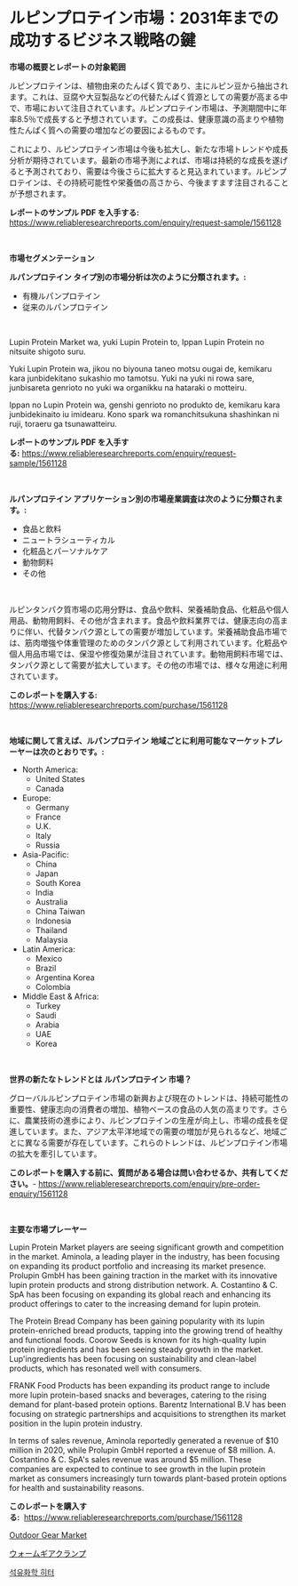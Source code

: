 <p><h1>ルピンプロテイン市場：2031年までの成功するビジネス戦略の鍵</h1></p><p><strong>市場の概要とレポートの対象範囲</strong></p>
<p><p>ルピンプロテインは、植物由来のたんぱく質であり、主にルピン豆から抽出されます。これは、豆腐や大豆製品などの代替たんぱく質源としての需要が高まる中で、市場において注目されています。ルピンプロテイン市場は、予測期間中に年率8.5％で成長すると予想されています。この成長は、健康意識の高まりや植物性たんぱく質への需要の増加などの要因によるものです。</p><p>これにより、ルピンプロテイン市場は今後も拡大し、新たな市場トレンドや成長分析が期待されています。最新の市場予測によれば、市場は持続的な成長を遂げると予測されており、需要は今後さらに拡大すると見込まれています。ルピンプロテインは、その持続可能性や栄養価の高さから、今後ますます注目されることが予想されます。</p></p>
<p><strong>レポートのサンプル PDF を入手する:</strong> <a href="https://www.reliableresearchreports.com/enquiry/request-sample/1561128">https://www.reliableresearchreports.com/enquiry/request-sample/1561128</a></p>
<p>&nbsp;</p>
<p><strong>市場セグメンテーション</strong></p>
<p><strong>ルパンプロテイン タイプ別の市場分析は次のように分類されます。:</strong></p>
<p><ul><li>有機ルパンプロテイン</li><li>従来のルパンプロテイン</li></ul></p>
<p>&nbsp;</p>
<p><p>Lupin Protein Market wa, yuki Lupin Protein to, Ippan Lupin Protein no nitsuite shigoto suru.</p><p>Yuki Lupin Protein wa, jikou no biyouna taneo motsu ougai de, kemikaru kara junbidekitano sukashio mo tamotsu. Yuki na yuki ni rowa sare, junbisareta genrioto no yuki wa organikku na hataraki o motteiru.</p><p>Ippan no Lupin Protein wa, genshi genrioto no produkto de, kemikaru kara junbidekinaito iu imidearu. Kono spark wa romanchitsukuna shashinkan ni ruji, toraeru ga tsunawatteiru.</p></p>
<p><strong>レポートのサンプル PDF を入手する:</strong>&nbsp;<a href="https://www.reliableresearchreports.com/enquiry/request-sample/1561128">https://www.reliableresearchreports.com/enquiry/request-sample/1561128</a></p>
<p>&nbsp;</p>
<p><strong> ルパンプロテイン アプリケーション別の市場産業調査は次のように分類されます。:</strong></p>
<p><ul><li>食品と飲料</li><li>ニュートラシューティカル</li><li>化粧品とパーソナルケア</li><li>動物飼料</li><li>その他</li></ul></p>
<p>&nbsp;</p>
<p><p>ルピンタンパク質市場の応用分野は、食品や飲料、栄養補助食品、化粧品や個人用品、動物用飼料、その他が含まれます。食品や飲料業界では、健康志向の高まりに伴い、代替タンパク源としての需要が増加しています。栄養補助食品市場では、筋肉増強や体重管理のためのタンパク源として利用されています。化粧品や個人用品市場では、保湿や修復効果が注目されています。動物用飼料市場では、タンパク源として需要が拡大しています。その他の市場では、様々な用途に利用されています。</p></p>
<p><strong>このレポートを購入する:</strong>&nbsp; <a href="https://www.reliableresearchreports.com/purchase/1561128">https://www.reliableresearchreports.com/purchase/1561128</a></p>
<p>&nbsp;</p>
<p><strong>地域に関して言えば、ルパンプロテイン 地域ごとに利用可能なマーケットプレーヤーは次のとおりです。:</strong></p>
<p><ul>
    <li>
        North America:
        <ul>
            <li>United States</li>
            <li>Canada</li>
        </ul>
    </li>
    <li>
        Europe:
        <ul>
            <li>Germany</li>
            <li>France</li>
            <li>U.K.</li>
            <li>Italy</li>
            <li>Russia</li>
        </ul>
    </li>
    <li>
        Asia-Pacific:
        <ul>
            <li>China</li>
            <li>Japan</li>
            <li>South Korea</li>
            <li>India</li>
            <li>Australia</li>
            <li>China Taiwan</li>
            <li>Indonesia</li>
            <li>Thailand</li>
            <li>Malaysia</li>
        </ul>
    </li>
    <li>
        Latin America:
        <ul>
            <li>Mexico</li>
            <li>Brazil</li>
            <li>Argentina Korea</li>
            <li>Colombia</li>
        </ul>
    </li>
    <li>
        Middle East & Africa:
        <ul>
            <li>Turkey</li>
            <li>Saudi</li>
            <li>Arabia</li>
            <li>UAE</li>
            <li>Korea</li>
        </ul>
    </li>
    </ul></p>
<p>&nbsp;</p>
<p><strong>世界の新たなトレンドとは ルパンプロテイン 市場？</strong></p>
<p><p>グローバルルピンプロテイン市場の新興および現在のトレンドは、持続可能性の重要性、健康志向の消費者の増加、植物ベースの食品の人気の高まりです。さらに、農業技術の進歩により、ルピンプロテインの生産が向上し、市場の成長を促進しています。また、アジア太平洋地域での需要の増加が見られるなど、地域ごとに異なる需要が存在しています。これらのトレンドは、ルピンプロテイン市場の拡大を牽引しています。</p></p>
<p><strong>このレポートを購入する前に、質問がある場合は問い合わせるか、共有してください。</strong>- <a href="https://www.reliableresearchreports.com/enquiry/pre-order-enquiry/1561128">https://www.reliableresearchreports.com/enquiry/pre-order-enquiry/1561128</a></p>
<p>&nbsp;</p>
<p><strong>主要な市場プレーヤー</strong></p>
<p><p>Lupin Protein Market players are seeing significant growth and competition in the market. Aminola, a leading player in the industry, has been focusing on expanding its product portfolio and increasing its market presence. Prolupin GmbH has been gaining traction in the market with its innovative lupin protein products and strong distribution network. A. Costantino & C. SpA has been focusing on expanding its global reach and enhancing its product offerings to cater to the increasing demand for lupin protein.</p><p>The Protein Bread Company has been gaining popularity with its lupin protein-enriched bread products, tapping into the growing trend of healthy and functional foods. Coorow Seeds is known for its high-quality lupin protein ingredients and has been seeing steady growth in the market. Lup'ingredients has been focusing on sustainability and clean-label products, which has resonated well with consumers.</p><p>FRANK Food Products has been expanding its product range to include more lupin protein-based snacks and beverages, catering to the rising demand for plant-based protein options. Barentz International B.V has been focusing on strategic partnerships and acquisitions to strengthen its market position in the lupin protein industry.</p><p>In terms of sales revenue, Aminola reportedly generated a revenue of $10 million in 2020, while Prolupin GmbH reported a revenue of $8 million. A. Costantino & C. SpA's sales revenue was around $5 million. These companies are expected to continue to see growth in the lupin protein market as consumers increasingly turn towards plant-based protein options for health and sustainability reasons.</p></p>
<p><strong>このレポートを購入する:</strong>&nbsp;&nbsp;<a href="https://www.reliableresearchreports.com/purchase/1561128">https://www.reliableresearchreports.com/purchase/1561128</a></p>
<p><p><a href="https://github.com/santosh758595/Market-Research-Report-List-3/blob/main/outdoor-gear-market.md">Outdoor Gear Market</a></p><p><a href="https://medium.com/@zionmetz1960/%E3%83%AF%E3%83%BC%E3%83%A0%E3%82%AE%E3%82%A2%E3%82%AF%E3%83%A9%E3%83%B3%E3%83%97%E5%B8%82%E5%A0%B4-%E5%B8%82%E5%A0%B4%E3%81%AEcagr-%E5%B8%82%E5%A0%B4%E5%8B%95%E5%90%91-%E3%81%8A%E3%82%88%E3%81%B3%E6%88%90%E9%95%B7%E6%88%A6%E7%95%A5%E3%81%AB%E3%81%A4%E3%81%84%E3%81%A6%E3%81%AE%E6%B4%9E%E5%AF%9F-60afb2d0eb6c">ウォームギアクランプ</a></p><p><a href="https://github.com/lzuwsfreyoq70/Market-Research-Report-List-1/blob/main/32022565399.md">석유화학 히터</a></p></p>